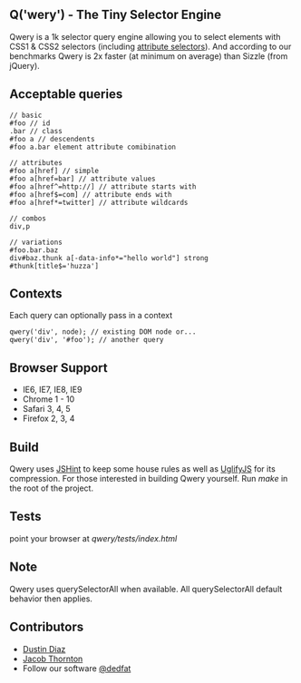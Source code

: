 Q('wery') - The Tiny Selector Engine
-----
Qwery is a 1k selector query engine allowing you to select elements with CSS1 & CSS2 selectors (including [attribute selectors](http://www.w3.org/TR/css3-selectors/#attribute-selectors)). And according to our benchmarks Qwery is 2x faster (at minimum on average) than Sizzle (from jQuery).

Acceptable queries
---------------

    // basic
    #foo // id
    .bar // class
    #foo a // descendents
    #foo a.bar element attribute comibination

    // attributes
    #foo a[href] // simple
    #foo a[href=bar] // attribute values
    #foo a[href^=http://] // attribute starts with
    #foo a[href$=com] // attribute ends with
    #foo a[href*=twitter] // attribute wildcards

    // combos
    div,p

    // variations
    #foo.bar.baz
    div#baz.thunk a[-data-info*="hello world"] strong
    #thunk[title$='huzza']

Contexts
-------
Each query can optionally pass in a context

    qwery('div', node); // existing DOM node or...
    qwery('div', '#foo'); // another query

Browser Support
---------------
  - IE6, IE7, IE8, IE9
  - Chrome 1 - 10
  - Safari 3, 4, 5
  - Firefox 2, 3, 4

Build
-----
Qwery uses [JSHint](http://www.jshint.com/) to keep some house rules as well as [UglifyJS](https://github.com/mishoo/UglifyJS) for its compression. For those interested in building Qwery yourself. Run *make* in the root of the project.

Tests
-----
point your browser at _qwery/tests/index.html_

Note
----
Qwery uses querySelectorAll when available. All querySelectorAll default behavior then applies.

Contributors
-------
  * [Dustin Diaz](https://github.com/ded/qwery/commits/master?author=ded)
  * [Jacob Thornton](https://github.com/ded/qwery/commits/master?author=fat)
  * Follow our software [@dedfat](http://twitter.com/dedfat)
